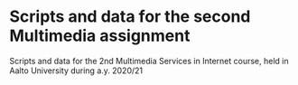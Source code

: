 Scripts and data for the second Multimedia assignment
=====================================================

Scripts and data for the 2nd Multimedia Services in Internet course, held
in Aalto University during a.y. 2020/21
